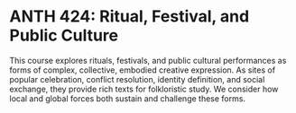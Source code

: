 # ANTH 424: Ritual, Festival, and Public Culture

This course explores rituals, festivals, and public cultural performances as forms of complex, collective, embodied creative expression. As sites of popular celebration, conflict resolution, identity definition, and social exchange, they provide rich texts for folkloristic study. We consider how local and global forces both sustain and challenge these forms.